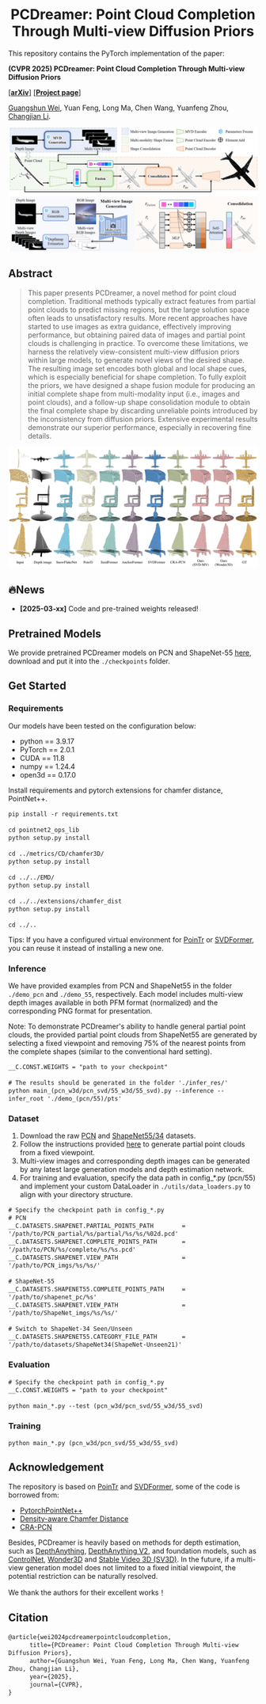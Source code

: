 <div align='center'>
<h1>PCDreamer: Point Cloud Completion Through Multi-view Diffusion Priors </h1>
</div>
This repository contains the PyTorch implementation of the paper:

**(CVPR 2025) PCDreamer: Point Cloud Completion Through Multi-view Diffusion Priors**

[[**arXiv**]](https://arxiv.org/abs/2411.19036) [[**Project page**]](https://gsw-d.github.io/PCDreamer/)

<!-- <br> -->
[Guangshun Wei](https://gsw-d.github.io/gswei.github.io/), Yuan Feng, Long Ma, Chen Wang, Yuanfeng Zhou, [Changjian Li](https://enigma-li.github.io/).
<!-- <br> -->
![example](pipeline.jpg)


## Abstract

> This paper presents PCDreamer, a novel method for point cloud completion. Traditional methods typically extract features from partial point clouds to predict missing regions, 
> but the large solution space often leads to unsatisfactory results. More recent approaches have started to use images as extra guidance, effectively improving performance,
> but obtaining paired data of images and partial point clouds is challenging in practice. To overcome these limitations, we harness the relatively view-consistent multi-view diffusion priors 
> within large models, to generate novel views of the desired shape. The resulting image set encodes both global and local shape cues, which is especially beneficial for shape completion. 
> To fully exploit the priors, we have designed a shape fusion module for producing an initial complete shape from multi-modality input (i.e., images and point clouds), 
> and a follow-up shape consolidation module to obtain the final complete shape by discarding unreliable points introduced by the inconsistency from diffusion priors. 
> Extensive experimental results demonstrate our superior performance, especially in recovering fine details.

![Visual comparisons on PCN dataset.](com_pcn.jpg)

## 🔥News
- **[2025-03-xx]** Code and pre-trained weights released!

## Pretrained Models
We provide pretrained PCDreamer models on PCN and ShapeNet-55 [here](), download and put it into the ``./checkpoints`` 
folder. 


## Get Started

### Requirements
Our models have been tested on the configuration below:
- python == 3.9.17
- PyTorch == 2.0.1
- CUDA == 11.8
- numpy == 1.24.4
- open3d ==  0.17.0

Install requirements and pytorch extensions for chamfer distance, PointNet++.
```
pip install -r requirements.txt

cd pointnet2_ops_lib
python setup.py install

cd ../metrics/CD/chamfer3D/
python setup.py install

cd ../../EMD/
python setup.py install

cd ../../extensions/chamfer_dist
python setup.py install

cd ../..
```

Tips: If you have a configured virtual environment for [PoinTr](https://github.com/yuxumin/PoinTr) or [SVDFormer](https://github.com/czvvd/SVDFormer_PointSea), you can reuse it instead of installing a new one.

### Inference
We have provided examples from PCN and ShapeNet55 in the folder ``./demo_pcn`` and ``./demo_55``, respectively.
Each model includes multi-view depth images available in both PFM format (normalized) and the corresponding PNG format for presentation.

Note: To demonstrate PCDreamer's ability to handle general partial point clouds, the provided partial point clouds from ShapeNet55 
are generated by selecting a fixed viewpoint and removing 75% of the nearest points from the complete shapes (similar to the conventional hard setting).
```
__C.CONST.WEIGHTS = "path to your checkpoint"

# The results should be generated in the folder './infer_res/'
python main_(pcn_w3d/pcn_svd/55_w3d/55_svd).py --inference --infer_root './demo_(pcn/55)/pts'
```

### Dataset
1. Download the raw [PCN](https://gateway.infinitescript.com/s/ShapeNetCompletion) and [ShapeNet55/34](https://github.com/yuxumin/PoinTr) datasets.
2. Follow the instructions provided [here](https://github.com/wentaoyuan/pcn/tree/master/render) to generate partial point clouds from a fixed viewpoint.
3. Multi-view images and corresponding depth images can be generated by any latest large generation models and depth estimation network.
4. For training and evaluation, specify the data path in config_*.py (pcn/55) and implement your custom DataLoader 
in ``./utils/data_loaders.py`` to align with your directory structure.
```
# Specify the checkpoint path in config_*.py
# PCN
__C.DATASETS.SHAPENET.PARTIAL_POINTS_PATH        = '/path/to/PCN_partial/%s/partial/%s/%s/%02d.pcd'
__C.DATASETS.SHAPENET.COMPLETE_POINTS_PATH       = '/path/to/PCN/%s/complete/%s/%s.pcd'
__C.DATASETS.SHAPENET.VIEW_PATH                  = '/path/to/PCN_imgs/%s/%s/'

# ShapeNet-55
__C.DATASETS.SHAPENET55.COMPLETE_POINTS_PATH     = '/path/to/shapenet_pc/%s'
__C.DATASETS.SHAPENET.VIEW_PATH                  = '/path/to/ShapeNet_imgs/%s/%s/'

# Switch to ShapeNet-34 Seen/Unseen
__C.DATASETS.SHAPENET55.CATEGORY_FILE_PATH       = '/path/to/datasets/ShapeNet34(ShapeNet-Unseen21)'
```

### Evaluation
```
# Specify the checkpoint path in config_*.py
__C.CONST.WEIGHTS = "path to your checkpoint"

python main_*.py --test (pcn_w3d/pcn_svd/55_w3d/55_svd)
```

### Training
```
python main_*.py (pcn_w3d/pcn_svd/55_w3d/55_svd) 
```
## Acknowledgement
The repository is based on [PoinTr](https://github.com/yuxumin/PoinTr) and
[SVDFormer](https://github.com/czvvd/SVDFormer_PointSea), some of the code is borrowed from:
- [PytorchPointNet++](https://github.com/erikwijmans/Pointnet2_PyTorch)
- [Density-aware Chamfer Distance](https://github.com/wutong16/Density_aware_Chamfer_Distance)
- [CRA-PCN](https://github.com/EasyRy/CRA-PCN)

Besides, PCDreamer is heavily based on methods for depth estimation, such as [DepthAnything](https://github.com/LiheYoung/Depth-Anything), [DepthAnything V2](https://github.com/DepthAnything/Depth-Anything-V2),
and foundation models, such as [ControlNet](https://github.com/lllyasviel/ControlNet), [Wonder3D](https://github.com/xxlong0/Wonder3D) and [Stable Video 3D (SV3D)](https://github.com/Stability-AI/generative-models). 
In the future, if a multi-view generation model does not limited to a fixed initial viewpoint, the potential restriction can be naturally resolved. 

We thank the authors for their excellent works！

## Citation
```
@article{wei2024pcdreamerpointcloudcompletion,
      title={PCDreamer: Point Cloud Completion Through Multi-view Diffusion Priors},
      author={Guangshun Wei, Yuan Feng, Long Ma, Chen Wang, Yuanfeng Zhou, Changjian Li},
      year={2025},
      journal={CVPR},
}
```



